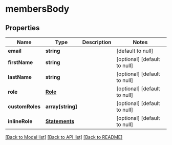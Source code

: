 # membersBody

## Properties
Name | Type | Description | Notes
------------ | ------------- | ------------- | -------------
**email** | **string** |  | [default to null]
**firstName** | **string** |  | [optional] [default to null]
**lastName** | **string** |  | [optional] [default to null]
**role** | [**Role**](Role.md) |  | [optional] [default to null]
**customRoles** | **array[string]** |  | [optional] [default to null]
**inlineRole** | [**Statements**](Statements.md) |  | [optional] [default to null]

[[Back to Model list]](../README.md#documentation-for-models) [[Back to API list]](../README.md#documentation-for-api-endpoints) [[Back to README]](../README.md)


